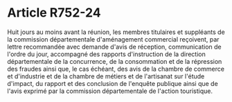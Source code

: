 # Article R752-24

<p>Huit jours au moins avant la réunion, les membres titulaires et suppléants de la commission départementale d'aménagement commercial reçoivent, par lettre recommandée avec demande d'avis de réception, communication de l'ordre du jour, accompagné des rapports d'instruction de la direction départementale de la concurrence, de la consommation et de la répression des fraudes ainsi que, le cas échéant, des avis de la chambre de commerce et d'industrie et de la chambre de métiers et de l'artisanat sur l'étude d'impact, du rapport et des conclusion de l'enquête publique ainsi que de l'avis exprimé par la commission départementale de l'action touristique.</p>